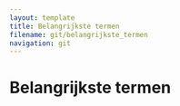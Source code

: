 ```yaml
---
layout: template
title: Belangrijkste termen
filename: git/belangrijkste_termen
navigation: git
---
```


# Belangrijkste termen